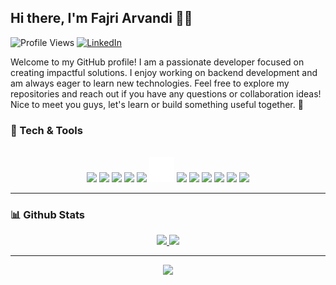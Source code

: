 ## Hi there, I'm Fajri Arvandi 👋👋

![Profile Views](https://komarev.com/ghpvc/?username=fajrCode)
[![LinkedIn](https://img.shields.io/badge/--linkedin?label=LinkedIn&logo=LinkedIn&style=social)](https://www.linkedin.com/in/fajri-arvandi/)

Welcome to my GitHub profile! I am a passionate developer focused on creating impactful solutions. I enjoy working on backend development and am always eager to learn new technologies. Feel free to explore my repositories and reach out if you have any questions or collaboration ideas! Nice to meet you guys, let's learn or build something useful together. 🤗

### 🔧 Tech & Tools
<br>
<div align="center">
 <code><img src="https://www.svgrepo.com/show/349474/php.svg" height="40"></code>
 <code><img src="https://www.svgrepo.com/show/349419/javascript.svg" height="40"></code>
 <code><img src="https://www.svgrepo.com/show/374016/python.svg" height="40"></code>
 <code><img src="https://www.svgrepo.com/show/353985/laravel.svg" height="40"></code>
 <code><img src="https://www.svgrepo.com/show/354119/nodejs-icon.svg" height="40"></code>
 <code><img src="assets/images/flask-svgrepo-com.svg" height="40"></code>
 <code><img src="https://www.svgrepo.com/show/374035/reactts.svg" height="40"></code>
 <code><img src="https://www.svgrepo.com/show/355133/mysql.svg" height="40"></code>
 <code><img src="https://www.svgrepo.com/show/353805/google-cloud.svg" height="40"></code>
 <code><img src="https://www.svgrepo.com/show/452192/docker.svg" height="40"></code>
 <code><img src="https://www.svgrepo.com/show/452129/vs-code.svg" height="40"></code>
 <code><img src="https://www.svgrepo.com/show/530444/availability.svg" height="40"></code>
</div>

---

### 📊 Github Stats
<div align="center">
<a href="https://github.com/fajrCode">
  <img width="400em" src="https://github-readme-stats-eight-theta.vercel.app/api?username=fajrCode&show_icons=true&theme=vue-dark&include_all_commits=true&count_private=true&hide_border=true"/>
<!--   <img width="400em" src="https://github-readme-streak-stats.herokuapp.com/?user=fajrCode&theme=vue-dark&hide_border=true&count_private=true"/> -->
 
  <!-- <img width="400em" src="https://github-profile-summary-cards.vercel.app/api/cards/productive-time?username=fajrCode&theme=github_dark&utcOffset=8"/> -->
  <!-- <img width="400em" src="https://github-profile-summary-cards.vercel.app/api/cards/stats?username=fajrCode&theme=github_dark"/> -->
  <!-- <img width="400em" src="https://github-profile-summary-cards.vercel.app/api/cards/most-commit-language?username=fajrCode&theme=github_dark"/> -->
  <!-- <img width="400em" src="https://github-profile-summary-cards.vercel.app/api/cards/repos-per-language?username=fajrCode&theme=github_dark"/> -->
  <img width="800em" src="https://github-profile-summary-cards.vercel.app/api/cards/profile-details?username=fajrCode&theme=github_dark"/>
</a>
</div>

<hr>
<div align=center>
  <img src="https://www.sean-lloyd.com/assets/static/20210303-dino-game-5.8cbd2dc.ebd0b7a5a9f7f1ec142b7662189d3a79.gif">
</div>

